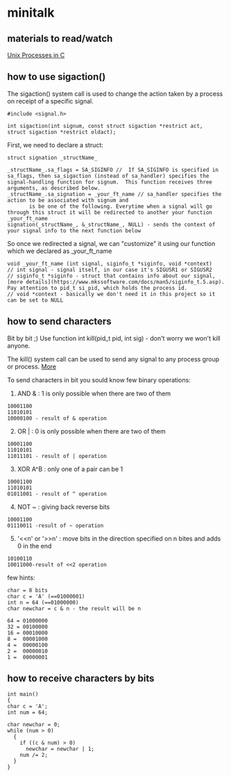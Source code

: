 # minitalk

## materials to read/watch
[Unix Processes in C](https://www.youtube.com/playlist?list=PLfqABt5AS4FkW5mOn2Tn9ZZLLDwA3kZUY)

## how to use sigaction()

The sigaction() system call is used to change the action taken by a process on receipt of a specific signal.
```
#include <signal.h>

int sigaction(int signum, const struct sigaction *restrict act,
struct sigaction *restrict oldact);
```
                     
First, we need to declare a struct:
```
struct signation _structName_

_structName_.sa_flags = SA_SIGINFO //  If SA_SIGINFO is specified in sa_flags, then sa_sigaction (instead of sa_handler) specifies the signal-handling function for signum.  This function receives three arguments, as described below.
_structName_.sa_signation = _your_ft_name // sa_handler specifies the action to be associated with signum and
       is be one of the following. Everytime when a signal will go through this struct it will be redirected to another your function _your_ft_name
signation(_structName_, &_structName_, NULL) - sends the context of your signal info to the next function below

```

So once we redirected a signal, we can "customize" it using our function which we declared as _your_ft_name
```
void _your_ft_name (int signal, siginfo_t *siginfo, void *context) 
// int signal - signal itself, in our case it's SIGUSR1 or SIGUSR2
// siginfo_t *siginfo - struct that contains info about our signal, [more details](https://www.mkssoftware.com/docs/man5/siginfo_t.5.asp). Pay attention to pid_t si_pid, which holds the process id. 
// void *context - basically we don't need it in this project so it can be set to NULL

```

## how to send characters
Bit by bit ;) 
Use function int kill(pid_t pid, int sig) - don't worry we won't kill anyone. 

The kill() system call can be used to send any signal to any process group or process. [More](https://man7.org/linux/man-pages/man2/kill.2.html)

To send characters in bit you sould know few binary operations:
1. AND  & : 1 is only possible when there are two of them
```
10001100
11010101
10000100 - result of & operation
```
2. OR  | : 0 is only possible when there are two of them
```
10001100
11010101
11011101 - result of | operation
```
3. XOR A^B : only one of a pair can be 1
```
10001100
11010101
01011001 - result of ^ operation
```
4. NOT ~ : giving back reverse bits
```
10001100
01110011 -result of ~ operation
```
5. '<<n' or '>>n' : move bits in the direction specified on n bites and adds 0 in the end
```
10100110
10011000-result of <<2 operation
```

few hints: 
```
char = 8 bits
char c = 'A' (==01000001)
int n = 64 (==01000000)
char newchar = c & n - the result will be n
```

```
64 = 01000000
32 = 00100000
16 = 00010000
8 =  00001000
4 =  00000100
2 =  00000010
1 =  00000001
```

## how to receive characters by bits
```
int main()
{
char c = 'A';
int num = 64;

char newchar = 0;
while (num > 0)
  {
    if ((c & num) > 0)
      newchar = newchar | 1;
    num /= 2;
  }
}
```


